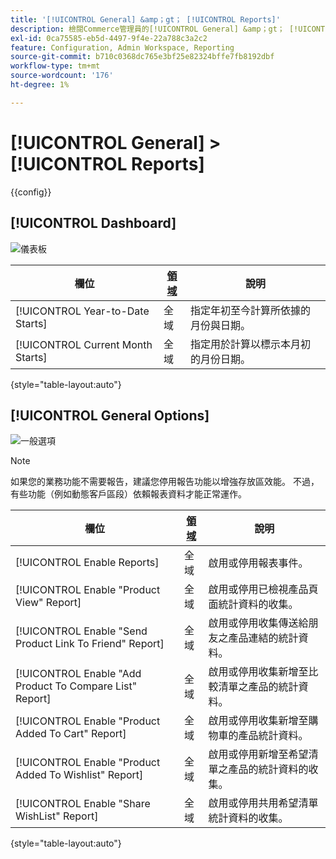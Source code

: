 ```yaml
---
title: '[!UICONTROL General] &amp；gt； [!UICONTROL Reports]'
description: 檢閱Commerce管理員的[!UICONTROL General] &amp；gt； [!UICONTROL Reports]頁面上的組態設定。
exl-id: 0ca75585-eb5d-4497-9f4e-22a788c3a2c2
feature: Configuration, Admin Workspace, Reporting
source-git-commit: b710c0368dc765e3bf25e82324bffe7fb8192dbf
workflow-type: tm+mt
source-wordcount: '176'
ht-degree: 1%

---
```


# [!UICONTROL General] > [!UICONTROL Reports]

{{config}}

## [!UICONTROL Dashboard]

![儀表板](./assets/reports-dashboard.png)<!-- zoom -->

<!-- [Dashboard](https://docs.magento.com/user-guide/stores/admin-dashboard.html) -->

| 欄位 | [領域](../../getting-started/websites-stores-views.md#scope-settings) | 說明 |
|--- |--- |--- |
| [!UICONTROL Year-to-Date Starts] | 全域 | 指定年初至今計算所依據的月份與日期。 |
| [!UICONTROL Current Month Starts] | 全域 | 指定用於計算以標示本月初的月份日期。 |

{style="table-layout:auto"}

## [!UICONTROL General Options]

![一般選項](./assets/reports-general-options.png)<!-- zoom -->

>[!NOTE]
>
>如果您的業務功能不需要報告，建議您停用報告功能以增強存放區效能。 不過，有些功能（例如動態客戶區段）依賴報表資料才能正常運作。

| 欄位 | [領域](../../getting-started/websites-stores-views.md#scope-settings) | 說明 |
|--- |--- |--- |
| [!UICONTROL Enable Reports] | 全域 | 啟用或停用報表事件。 |
| [!UICONTROL Enable "Product View" Report] | 全域 | 啟用或停用已檢視產品頁面統計資料的收集。 |
| [!UICONTROL Enable "Send Product Link To Friend" Report] | 全域 | 啟用或停用收集傳送給朋友之產品連結的統計資料。 |
| [!UICONTROL Enable "Add Product To Compare List" Report] | 全域 | 啟用或停用收集新增至比較清單之產品的統計資料。 |
| [!UICONTROL Enable "Product Added To Cart" Report] | 全域 | 啟用或停用收集新增至購物車的產品統計資料。 |
| [!UICONTROL Enable "Product Added To Wishlist" Report] | 全域 | 啟用或停用新增至希望清單之產品的統計資料的收集。 |
| [!UICONTROL Enable "Share WishList" Report] | 全域 | 啟用或停用共用希望清單統計資料的收集。 |

{style="table-layout:auto"}
